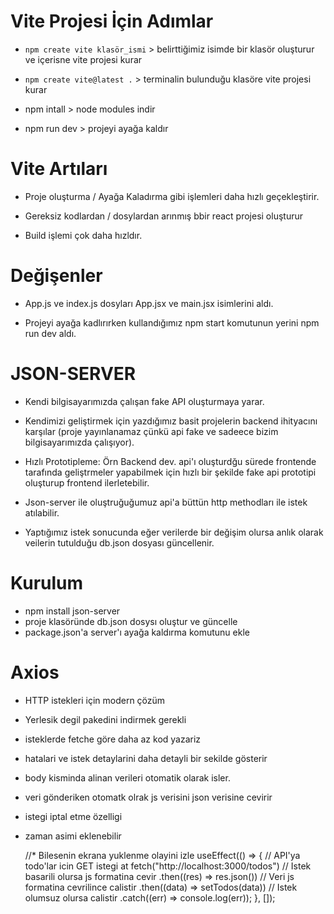 # Vite Projesi İçin Adımlar

- `npm create vite klasör_ismi` > belirttiğimiz isimde bir klasör oluşturur ve içerisne vite projesi kurar

- `npm create vite@latest .` > terminalin bulunduğu klasöre vite projesi kurar

- npm intall > node modules indir

- npm run dev > projeyi ayağa kaldır

# Vite Artıları

- Proje oluşturma / Ayağa Kaladırma gibi işlemleri daha hızlı geçekleştirir.

- Gereksiz kodlardan / dosylardan arınmış bbir react projesi oluşturur

- Build işlemi çok daha hızldır.

# Değişenler

- App.js ve index.js dosyları App.jsx ve main.jsx isimlerini aldı.

- Projeyi ayağa kadlırırken kullandığımız npm start komutunun yerini npm run dev aldı.

# JSON-SERVER

- Kendi bilgisayarımızda çalışan fake API oluşturmaya yarar.

- Kendimizi geliştirmek için yazdığımız basit projelerin backend ihityacını karşılar (proje yayınlanamaz çünkü api fake ve sadeece bizim bilgisayarımızda çalışıyor).

- Hızlı Prototipleme: Örn Backend dev. api'ı oluşturdğu sürede frontende tarafında geliştrmeler yapabilmek için hızlı bir şekilde fake api prototipi oluşturup frontend ilerletebilir.

- Json-server ile oluştruğuğumuz api'a büttün http methodları ile istek atılabilir.

- Yaptığımız istek sonucunda eğer verilerde bir değişim olursa anlık olarak veilerin tutulduğu db.json dosyası güncellenir.

# Kurulum

- npm install json-server
- proje klasöründe db.json dosysı oluştur ve güncelle
- package.json'a server'ı ayağa kaldırma komutunu ekle

# Axios

- HTTP istekleri için modern çözüm
- Yerlesik degil pakedini indirmek gerekli
- isteklerde fetche göre daha az kod yazariz
- hatalari ve istek detaylarini daha detayli bir sekilde gösterir
- body kisminda alinan verileri otomatik olarak isler.
- veri gönderiken otomatk olrak js verisini json verisine cevirir
- istegi iptal etme özelligi
- zaman asimi eklenebilir

  //\* Bilesenin ekrana yuklenme olayini izle
  useEffect(() => {
  // API'ya todo'lar icin GET istegi at
  fetch("http://localhost:3000/todos")
  // Istek basarili olursa js formatina cevir
  .then((res) => res.json())
  // Veri js formatina cevrilince calistir
  .then((data) => setTodos(data))
  // Istek olumsuz olursa calistir
  .catch((err) => console.log(err));
  }, []);

